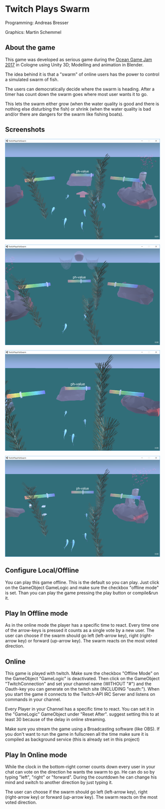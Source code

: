 Twitch Plays Swarm
==================
Programming: Andreas Bresser

Graphics: Martin Schemmel

About the game
--------------
This game was developed as serious game during the [Ocean Game Jam 2017](http://www.oceangamejam.de/) in Cologne using Unity 3D; Modelling and animation in Blender.

The idea behind it is that a "swarm" of online users has the power to control a simulated swarm of fish. 

The users can democratically decide where the swarm is heading. 
After a timer has count down the swarm goes where most user wants it to go. 

This lets the swarm either grow 
(when the water quality is good and there is nothing else disturbing the fish) 
or shrink 
(when the water quality is bad and/or there are dangers for the swarm like fishing boats).

Screenshots
-----------
![Screenshot 1](screenshots/screen1.png?raw=true "Screenshot 1")

![Screenshot 2](screenshots/screen2.png?raw=true "Screenshot 2")

![Screenshot 3](screenshots/screen3.png?raw=true "Screenshot 3")

![Screenshot 4](screenshots/screen4.png?raw=true "Screenshot 4")

Configure Local/Offline
-----------------------
You can play this game offline. This is the default so you can play.
Just click on the GameObject GameLogic and make sure the checkbox "offline mode" is set.
Than you can play the game pressing the play button or compile&run it.

Play In Offline mode
--------------------
As in the online mode the player has a specific time to react. 
Every time one of the arrow-keys is pressed it counts as a single vote by a new user.
The user can choose if the swarm should go left (left-arrow key), right (right-arrow key) or forward (up-arrow key).
The swarm reacts on the most voted direction.

Online
---------------
This game is played with twitch. 
Make sure the checkbox "Offline Mode" on the GameObject "GameLogic" is deactivated.
Then click on the GameObject "TwitchConnection" and set your channel name (WITHOUT "#") 
and the Oauth-key you can generate on the twitch site (INCLUDING "oauth:").
When you start the game it connects to the Twitch-API IRC Server and listens on commands in your channel.

Every Player in your Channel has a specific time to react.
You can set it in the "GameLogic" GameObject under "Reset After".
suggest setting this to at least 30 because of the delay in online streaming.

Make sure you stream the game using a Broadcasting software (like OBS).
If you don't want to run the game in fullscreen all the time make sure it is compiled
as background service (this is already set in this project)

Play In Online mode
--------------------
While the clock in the bottom-right corner counts down every user in your chat can vote on the direction he wants the swarm to go.
He can do so by typing "left", "right" or "forward". During the countdown he can change his mind and switch to another direction by just typing it.

The user can choose if the swarm should go left (left-arrow key), right (right-arrow key) or forward (up-arrow key).
The swarm reacts on the most voted direction.
